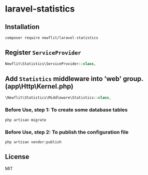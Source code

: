 # laravel-statistics

## Installation
```shell
composer require newflit/laravel-statistics
```

## Register `ServiceProvider`
  ```php
  Newflit\Statistics\ServiceProvider::class,
  ```

## Add `Statistics` middleware into 'web' group. (app\Http\Kernel.php)
  ```php
  \Newflit\Statistics\Middleware\Statistics::class,
  ```

### Before Use, step 1: To create some database tables
```shell
php artisan migrate
```

### Before Use, step 2: To publish the configuration file
```shell
php artisan vendor:publish
```

## License

MIT
